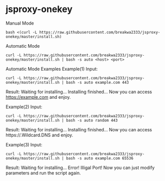# jsproxy-onekey
Manual Mode
```
bash <(curl -L https://raw.githubusercontent.com/breakwa2333/jsproxy-onekey/master/install.sh)
```
Automatic Mode
```
curl -L https://raw.githubusercontent.com/breakwa2333/jsproxy-onekey/master/install.sh | bash -s auto <host> <port>
```
Automatic Mode Examples
Example(1)
Input:
```
curl -L https://raw.githubusercontent.com/breakwa2333/jsproxy-onekey/master/install.sh | bash -s auto example.com 443
```
Result:
Waiting for installing...
Installing finished...
Now you can access https://example.com and enjoy.

Example(2)
Input:
```
curl -L https://raw.githubusercontent.com/breakwa2333/jsproxy-onekey/master/install.sh | bash -s auto random 443
```
Result:
Waiting for installing...
Installing finished...
Now you can access https://<Your IP>.Wildcard.DNS and enjoy.

Example(3)
Input:
```
curl -L https://raw.githubusercontent.com/breakwa2333/jsproxy-onekey/master/install.sh | bash -s auto example.com 65536
```
Result:
Waiting for installing...
Error! Illigal Port!
Now you can just modify parameters and run the script again. 
